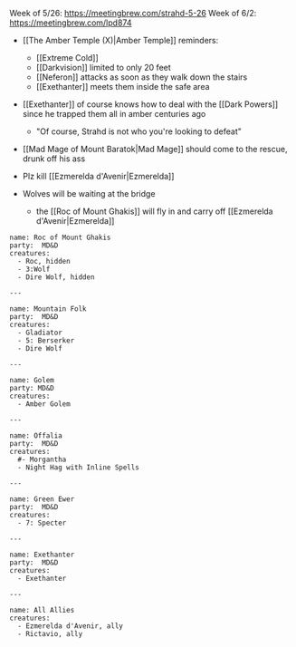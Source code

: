 Week of 5/26: https://meetingbrew.com/strahd-5-26
Week of 6/2: https://meetingbrew.com/lpd874

- [[The Amber Temple (X)|Amber Temple]] reminders:
	- [[Extreme Cold]] 
	- [[Darkvision]] limited to only 20 feet
	- [[Neferon]] attacks as soon as they walk down the stairs
	- [[Exethanter]] meets them inside the safe area

- [[Exethanter]] of course knows how to deal with the [[Dark Powers]] since he trapped them all in amber centuries ago
	- "Of course, Strahd is not who you're looking to defeat"

- [[Mad Mage of Mount Baratok|Mad Mage]] should come to the rescue, drunk off his ass
- Plz kill [[Ezmerelda d'Avenir|Ezmerelda]]
- Wolves will be waiting at the bridge
	- the [[Roc of Mount Ghakis]] will fly in and carry off [[Ezmerelda d'Avenir|Ezmerelda]]


```encounter-table
name: Roc of Mount Ghakis
party:  MD&D
creatures:
  - Roc, hidden
  - 3:Wolf
  - Dire Wolf, hidden
  
---

name: Mountain Folk
party:  MD&D
creatures:
  - Gladiator
  - 5: Berserker
  - Dire Wolf
  
---

name: Golem
party: MD&D
creatures:
  - Amber Golem

---

name: Offalia
party:  MD&D
creatures:
  #- Morgantha
  - Night Hag with Inline Spells

---

name: Green Ewer
party:  MD&D
creatures:
  - 7: Specter

---

name: Exethanter
party:  MD&D
creatures:
  - Exethanter

---

name: All Allies
creatures:
  - Ezmerelda d'Avenir, ally
  - Rictavio, ally
```
